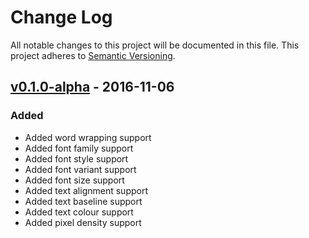 # Change Log
All notable changes to this project will be documented in this file.
This project adheres to [Semantic Versioning](http://semver.org/).



## [v0.1.0-alpha] - 2016-11-06

### Added

- Added word wrapping support
- Added font family support
- Added font style support
- Added font variant support
- Added font size support
- Added text alignment support
- Added text baseline support
- Added text colour support
- Added pixel density support

[Latest]: https://github.com/MrSlide/TextCanvas/tree/master
[Unreleased]: https://github.com/MrSlide/TextCanvas/tree/develop
[v0.1.0-alpha]: https://github.com/MrSlide/TextCanvas/tree/v0.1.0-alpha
